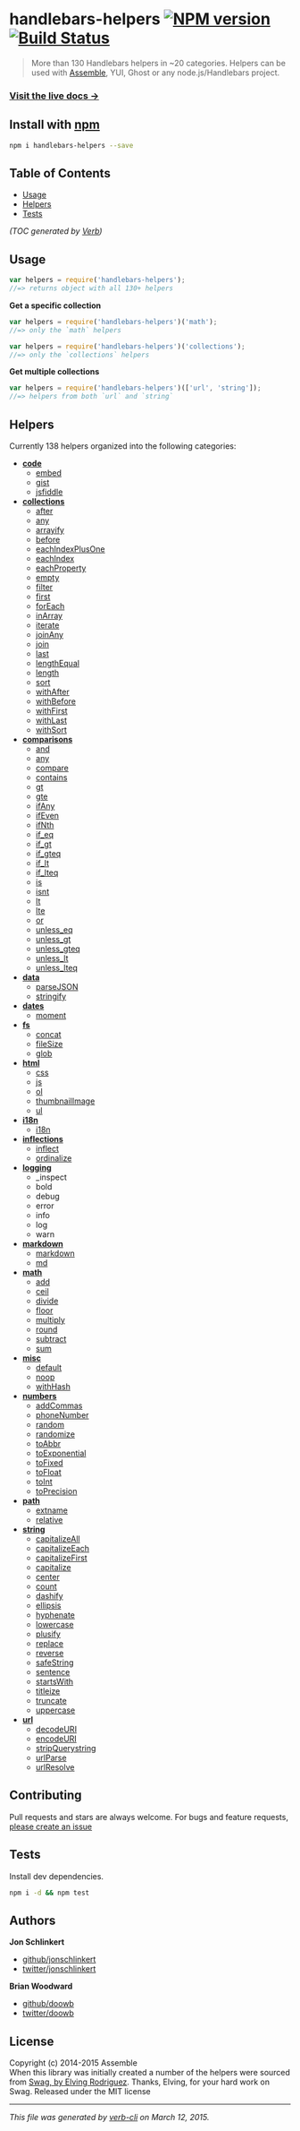 # handlebars-helpers [![NPM version](https://badge.fury.io/js/handlebars-helpers.svg)](http://badge.fury.io/js/handlebars-helpers)  [![Build Status](https://travis-ci.org/assemble/handlebars-helpers.svg)](https://travis-ci.org/assemble/handlebars-helpers) 

> More than 130 Handlebars helpers in ~20 categories. Helpers can be used with [Assemble](https://github.com/assemble/assemble), YUI, Ghost or any node.js/Handlebars project.

### [Visit the live docs →](http://assemble.io/helpers/)

## Install with [npm](npmjs.org)

```bash
npm i handlebars-helpers --save
```


## Table of Contents

<!-- toc -->

- [Usage](#usage)
- [Helpers](#helpers)
- [Tests](#tests)

<!-- tocstop -->

_(TOC generated by [Verb](https://github.com/assemble/verb))_

## Usage

```js
var helpers = require('handlebars-helpers');
//=> returns object with all 130+ helpers
```

**Get a specific collection**

```js
var helpers = require('handlebars-helpers')('math');
//=> only the `math` helpers

var helpers = require('handlebars-helpers')('collections');
//=> only the `collections` helpers
```

**Get multiple collections**


```js
var helpers = require('handlebars-helpers')(['url', 'string']);
//=> helpers from both `url` and `string`
```

## Helpers
Currently 138 helpers organized into the following categories:

+ **[code](lib/helpers/code.js)**
  - [embed](lib/helpers/code.js#L25)
  - [gist](lib/helpers/code.js#L83)
  - [jsfiddle](lib/helpers/code.js#L56)
+ **[collections](lib/helpers/collections.js)**
  - [after](lib/helpers/collections.js#L32)
  - [any](lib/helpers/collections.js#L15)
  - [arrayify](lib/helpers/collections.js#L79)
  - [before](lib/helpers/collections.js#L46)
  - [eachIndexPlusOne](lib/helpers/collections.js#L537)
  - [eachIndex](lib/helpers/collections.js#L510)
  - [eachProperty](lib/helpers/collections.js#L493)
  - [empty](lib/helpers/collections.js#L339)
  - [filter](lib/helpers/collections.js#L355)
  - [first](lib/helpers/collections.js#L114)
  - [forEach](lib/helpers/collections.js#L466)
  - [inArray](lib/helpers/collections.js#L347)
  - [iterate](lib/helpers/collections.js#L400)
  - [joinAny](lib/helpers/collections.js#L236)
  - [join](lib/helpers/collections.js#L207)
  - [last](lib/helpers/collections.js#L164)
  - [lengthEqual](lib/helpers/collections.js#L330)
  - [length](lib/helpers/collections.js#L325)
  - [sort](lib/helpers/collections.js#L265)
  - [withAfter](lib/helpers/collections.js#L61)
  - [withBefore](lib/helpers/collections.js#L96)
  - [withFirst](lib/helpers/collections.js#L133)
  - [withLast](lib/helpers/collections.js#L183)
  - [withSort](lib/helpers/collections.js#L276)
+ **[comparisons](lib/helpers/comparisons.js)**
  - [and](lib/helpers/comparisons.js#L50)
  - [any](lib/helpers/comparisons.js#L43)
  - [compare](lib/helpers/comparisons.js#L139)
  - [contains](lib/helpers/comparisons.js#L17)
  - [gt](lib/helpers/comparisons.js#L58)
  - [gte](lib/helpers/comparisons.js#L66)
  - [ifAny](lib/helpers/comparisons.js#L282)
  - [ifEven](lib/helpers/comparisons.js#L315)
  - [ifNth](lib/helpers/comparisons.js#L122)
  - [if_eq](lib/helpers/comparisons.js#L204)
  - [if_gt](lib/helpers/comparisons.js#L218)
  - [if_gteq](lib/helpers/comparisons.js#L246)
  - [if_lt](lib/helpers/comparisons.js#L232)
  - [if_lteq](lib/helpers/comparisons.js#L260)
  - [is](lib/helpers/comparisons.js#L74)
  - [isnt](lib/helpers/comparisons.js#L82)
  - [lt](lib/helpers/comparisons.js#L90)
  - [lte](lib/helpers/comparisons.js#L98)
  - [or](lib/helpers/comparisons.js#L110)
  - [unless_eq](lib/helpers/comparisons.js#L211)
  - [unless_gt](lib/helpers/comparisons.js#L225)
  - [unless_gteq](lib/helpers/comparisons.js#L253)
  - [unless_lt](lib/helpers/comparisons.js#L239)
  - [unless_lteq](lib/helpers/comparisons.js#L267)
+ **[data](lib/helpers/data.js)**
  - [parseJSON](lib/helpers/data.js#L19)
  - [stringify](lib/helpers/data.js#L11)
+ **[dates](lib/helpers/dates.js)**
  - [moment](lib/helpers/dates.js#L7)
+ **[fs](lib/helpers/fs.js)**
  - [concat](lib/helpers/fs.js#L28)
  - [fileSize](lib/helpers/fs.js#L43)
  - [glob](lib/helpers/fs.js#L14)
+ **[html](lib/helpers/html.js)**
  - [css](lib/helpers/html.js#L28)
  - [js](lib/helpers/html.js#L53)
  - [ol](lib/helpers/html.js#L102)
  - [thumbnailImage](lib/helpers/html.js#L121)
  - [ul](lib/helpers/html.js#L87)
+ **[i18n](lib/helpers/i18n.js)**
  - [i18n](lib/helpers/i18n.js#L13)
+ **[inflections](lib/helpers/inflections.js)**
  - [inflect](lib/helpers/inflections.js#L6)
  - [ordinalize](lib/helpers/inflections.js#L42)
+ **[logging](lib/helpers/logging.js)**
  - _inspect
  - bold
  - debug
  - error
  - info
  - log
  - warn
+ **[markdown](lib/helpers/markdown.js)**
  - [markdown](lib/helpers/markdown.js#L7)
  - [md](lib/helpers/markdown.js#L13)
+ **[math](lib/helpers/math.js)**
  - [add](lib/helpers/math.js#L5)
  - [ceil](lib/helpers/math.js#L25)
  - [divide](lib/helpers/math.js#L13)
  - [floor](lib/helpers/math.js#L21)
  - [multiply](lib/helpers/math.js#L17)
  - [round](lib/helpers/math.js#L29)
  - [subtract](lib/helpers/math.js#L9)
  - [sum](lib/helpers/math.js#L35)
+ **[misc](lib/helpers/misc.js)**
  - [default](lib/helpers/misc.js#L3)
  - [noop](lib/helpers/misc.js#L14)
  - [withHash](lib/helpers/misc.js#L23)
+ **[numbers](lib/helpers/numbers.js)**
  - [addCommas](lib/helpers/numbers.js#L11)
  - [phoneNumber](lib/helpers/numbers.js#L25)
  - [random](lib/helpers/numbers.js#L42)
  - [randomize](lib/helpers/numbers.js#L56)
  - [toAbbr](lib/helpers/numbers.js#L69)
  - [toExponential](lib/helpers/numbers.js#L94)
  - [toFixed](lib/helpers/numbers.js#L101)
  - [toFloat](lib/helpers/numbers.js#L108)
  - [toInt](lib/helpers/numbers.js#L112)
  - [toPrecision](lib/helpers/numbers.js#L116)
+ **[path](lib/helpers/path.js)**
  - [extname](lib/helpers/path.js#L35)
  - [relative](lib/helpers/path.js#L20)
+ **[string](lib/helpers/string.js)**
  - [capitalizeAll](lib/helpers/string.js#L59)
  - [capitalizeEach](lib/helpers/string.js#L43)
  - [capitalizeFirst](lib/helpers/string.js#L28)
  - [capitalize](lib/helpers/string.js#L14)
  - [center](lib/helpers/string.js#L82)
  - [count](lib/helpers/string.js#L225)
  - [dashify](lib/helpers/string.js#L101)
  - [ellipsis](lib/helpers/string.js#L269)
  - [hyphenate](lib/helpers/string.js#L114)
  - [lowercase](lib/helpers/string.js#L127)
  - [plusify](lib/helpers/string.js#L141)
  - [replace](lib/helpers/string.js#L253)
  - [reverse](lib/helpers/string.js#L210)
  - [safeString](lib/helpers/string.js#L154)
  - [sentence](lib/helpers/string.js#L167)
  - [startsWith](lib/helpers/string.js#L323)
  - [titleize](lib/helpers/string.js#L185)
  - [truncate](lib/helpers/string.js#L292)
  - [uppercase](lib/helpers/string.js#L202)
+ **[url](lib/helpers/url.js)**
  - [decodeURI](lib/helpers/url.js#L27)
  - [encodeURI](lib/helpers/url.js#L16)
  - [stripQuerystring](lib/helpers/url.js#L60)
  - [urlParse](lib/helpers/url.js#L55)
  - [urlResolve](lib/helpers/url.js#L40)

## Contributing
Pull requests and stars are always welcome. For bugs and feature requests, [please create an issue](https://github.com/assemble/handlebars-helpers/issues)

## Tests
Install dev dependencies.

```bash
npm i -d && npm test
```

## Authors

**Jon Schlinkert**
 
+ [github/jonschlinkert](https://github.com/jonschlinkert)
+ [twitter/jonschlinkert](http://twitter.com/jonschlinkert) 
 
**Brian Woodward**
 
+ [github/doowb](https://github.com/doowb)
+ [twitter/doowb](http://twitter.com/doowb) 


## License
Copyright (c) 2014-2015 Assemble  
When this library was initially created a number of the helpers were sourced from [Swag, by Elving Rodriguez](http://elving.github.com/swag/). Thanks, Elving, for your hard work on Swag.
Released under the MIT license

***

_This file was generated by [verb-cli](https://github.com/assemble/verb-cli) on March 12, 2015._


[assemble]: https://github.com/assemble/assemble